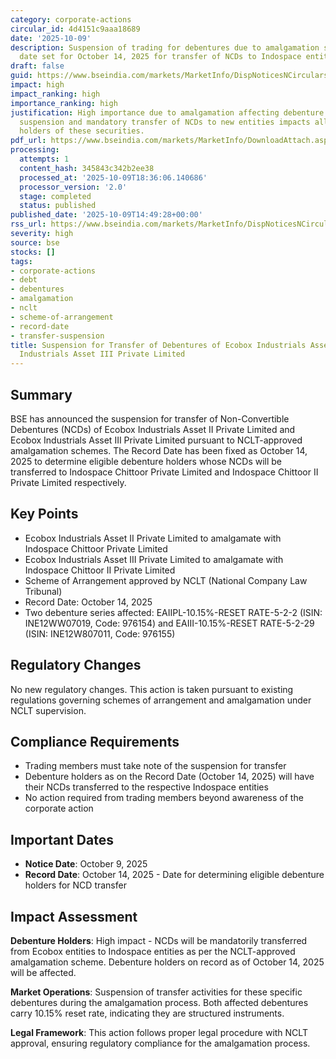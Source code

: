 ```yaml
---
category: corporate-actions
circular_id: 4d4151c9aaa18689
date: '2025-10-09'
description: Suspension of trading for debentures due to amalgamation scheme. Record
  date set for October 14, 2025 for transfer of NCDs to Indospace entities.
draft: false
guid: https://www.bseindia.com/markets/MarketInfo/DispNoticesNCirculars.aspx?Noticeid={FB31AA33-E27D-466E-B9F5-4A793835E437}&noticeno=20251009-64&dt=10/09/2025&icount=64&totcount=72&flag=0
impact: high
impact_ranking: high
importance_ranking: high
justification: High importance due to amalgamation affecting debenture holders. Trading
  suspension and mandatory transfer of NCDs to new entities impacts all debenture
  holders of these securities.
pdf_url: https://www.bseindia.com/markets/MarketInfo/DownloadAttach.aspx?id=20251009-64&attachedId=
processing:
  attempts: 1
  content_hash: 345843c342b2ee38
  processed_at: '2025-10-09T18:36:06.140686'
  processor_version: '2.0'
  stage: completed
  status: published
published_date: '2025-10-09T14:49:28+00:00'
rss_url: https://www.bseindia.com/markets/MarketInfo/DispNoticesNCirculars.aspx?Noticeid={FB31AA33-E27D-466E-B9F5-4A793835E437}&noticeno=20251009-64&dt=10/09/2025&icount=64&totcount=72&flag=0
severity: high
source: bse
stocks: []
tags:
- corporate-actions
- debt
- debentures
- amalgamation
- nclt
- scheme-of-arrangement
- record-date
- transfer-suspension
title: Suspension for Transfer of Debentures of Ecobox Industrials Asset II and Ecobox
  Industrials Asset III Private Limited
---
```


## Summary

BSE has announced the suspension for transfer of Non-Convertible Debentures (NCDs) of Ecobox Industrials Asset II Private Limited and Ecobox Industrials Asset III Private Limited pursuant to NCLT-approved amalgamation schemes. The Record Date has been fixed as October 14, 2025 to determine eligible debenture holders whose NCDs will be transferred to Indospace Chittoor Private Limited and Indospace Chittoor II Private Limited respectively.

## Key Points

- Ecobox Industrials Asset II Private Limited to amalgamate with Indospace Chittoor Private Limited
- Ecobox Industrials Asset III Private Limited to amalgamate with Indospace Chittoor II Private Limited
- Scheme of Arrangement approved by NCLT (National Company Law Tribunal)
- Record Date: October 14, 2025
- Two debenture series affected: EAIIPL-10.15%-RESET RATE-5-2-2 (ISIN: INE12WW07019, Code: 976154) and EAIII-10.15%-RESET RATE-5-2-29 (ISIN: INE12W807011, Code: 976155)

## Regulatory Changes

No new regulatory changes. This action is taken pursuant to existing regulations governing schemes of arrangement and amalgamation under NCLT supervision.

## Compliance Requirements

- Trading members must take note of the suspension for transfer
- Debenture holders as on the Record Date (October 14, 2025) will have their NCDs transferred to the respective Indospace entities
- No action required from trading members beyond awareness of the corporate action

## Important Dates

- **Notice Date**: October 9, 2025
- **Record Date**: October 14, 2025 - Date for determining eligible debenture holders for NCD transfer

## Impact Assessment

**Debenture Holders**: High impact - NCDs will be mandatorily transferred from Ecobox entities to Indospace entities as per the NCLT-approved amalgamation scheme. Debenture holders on record as of October 14, 2025 will be affected.

**Market Operations**: Suspension of transfer activities for these specific debentures during the amalgamation process. Both affected debentures carry 10.15% reset rate, indicating they are structured instruments.

**Legal Framework**: This action follows proper legal procedure with NCLT approval, ensuring regulatory compliance for the amalgamation process.
